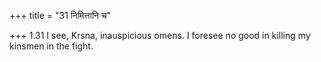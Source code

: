 +++
title = "31 निमित्तानि च"

+++
1.31 I see, Krsna, inauspicious omens. I foresee no good in killing my
kinsmen in the fight.
